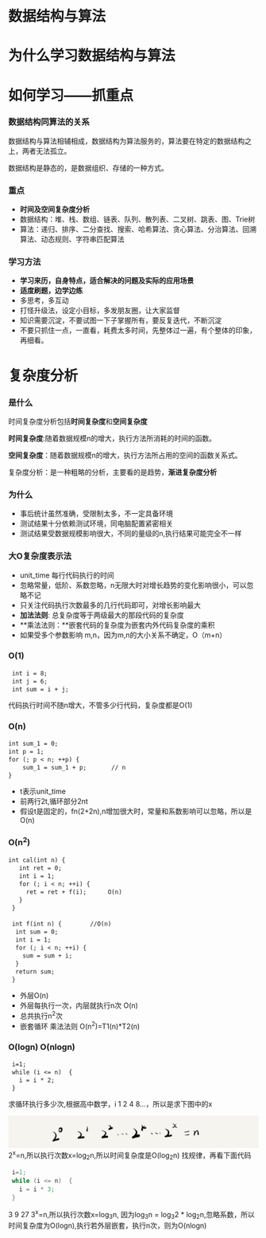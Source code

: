 # 数据结构与算法
# 为什么学习数据结构与算法

# 如何学习——抓重点

### 数据结构同算法的关系

数据结构与算法相辅相成，数据结构为算法服务的，算法要在特定的数据结构之上，两者无法孤立。

数据结构是静态的，是数据组织、存储的一种方式。

### 重点

* **时间及空间复杂度分析**
* 数据结构：堆、栈、数组、链表、队列、散列表、二叉树、跳表、图、Trie树
* 算法：递归、排序、二分查找、搜索、哈希算法、贪心算法、分治算法、回溯算法、动态规则、字符串匹配算法

### 学习方法

* **学习来历，自身特点，适合解决的问题及实际的应用场景**
* **适度刷题，边学边练**
* 多思考，多互动
* 打怪升级法，设定小目标，多发朋友圈，让大家监督
* 知识需要沉淀，不要试图一下子掌握所有，要反复迭代，不断沉淀
* 不要只抓住一点，一直看，耗费太多时间，先整体过一遍，有个整体的印象，再细看。

# 复杂度分析

### 是什么

时间复杂度分析包括**时间复杂度**和**空间复杂度**

**时间复杂度**:随着数据规模n的增大，执行方法所消耗的时间的函数。

**空间复杂度**：随着数据规模n的增大，执行方法所占用的空间的函数关系式。

复杂度分析：是一种粗略的分析，主要看的是趋势，**渐进复杂度分析**

### 为什么

* 事后统计虽然准确，受限制太多，不一定具备环境
* 测试结果十分依赖测试环境，同电脑配置紧密相关
* 测试结果受数据规模影响很大，不同的量级的n,执行结果可能完全不一样

### 大O复杂度表示法

* unit_time 每行代码执行的时间
* 忽略常量，低阶、系数忽略，n无限大时对增长趋势的变化影响很小，可以忽略不记
* 只关注代码执行次数最多的几行代码即可，对增长影响最大
* **加法法则**: 总复杂度等于两级最大的那段代码的复杂度
* **乘法法则：**嵌套代码的复杂度为嵌套内外代码复杂度的乘积
* 如果受多个参数影响 m,n，因为m,n的大小关系不确定，O（m+n）

### O(1)

```:zap:
 int i = 8;
 int j = 6;
 int sum = i + j;
```

代码执行时间不随n增大，不管多少行代码，复杂度都是O(1)

### O(n)

```:zzz:
int sum_1 = 0;
int p = 1;
for (; p < n; ++p) {
	sum_1 = sum_1 + p;       // n
}
```

* t表示unit_time
* 前两行2t,循环部分2nt
* 假设t是固定的，fn(2+2n),n增加很大时，常量和系数影响可以忽略，所以是 O(n)

### O(n<sup>2</sup>)

```:new_zealand:
int cal(int n) {
   int ret = 0; 
   int i = 1;
   for (; i < n; ++i) {
     ret = ret + f(i);      O(n) 
   } 
 } 
 
 int f(int n) {        //O(n)
  int sum = 0;
  int i = 1;
  for (; i < n; ++i) {
    sum = sum + i;
  } 
  return sum;
 }
```

* 外层O(n)
* 外层每执行一次，内层就执行n次  O(n)
* 总共执行n<sup>2</sup>次
* 嵌套循环 乘法法则 O(n<sup>2</sup>)=T1(n)*T2(n)

### O(logn)  O(nlogn)

```:zero:
 i=1;
 while (i <= n)  {
   i = i * 2;
 }
```

求循环执行多少次,根据高中数学，i 1 2 4 8...，所以是求下图中的x

![0对数计算](imgs\0对数计算.jpg)2<sup>x</sup>=n,所以执行次数x=log<sub>2</sub>n,所以时间复杂度是O(log<sub>2</sub>n) 
找规律，再看下面代码

```c#
 i=1;
 while (i <= n)  {
   i = i * 3;
 }
```

3 9 27   3<sup>x</sup>=n,所以执行次数x=log<sub>3</sub>n,
因为log<sub>3</sub>n = log<sub>3</sub>2 * log<sub>2</sub>n,忽略系数，所以时间复杂度为O(logn),执行若外层嵌套，执行n次，则为O(nlogn)

